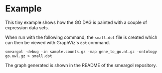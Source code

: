 # Example

This tiny example shows how the GO DAG is painted with a couple of expression data sets.

When run with the following command, the `small.dot` file is created which can then be viewed with GraphViz's `dot` command.

```
smeargol -debug -in sample.counts.gz -map gene_to_go.nt.gz -ontology go.owl.gz > small.dot
```

The graph generated is shown in the README of the smeargol repository.
